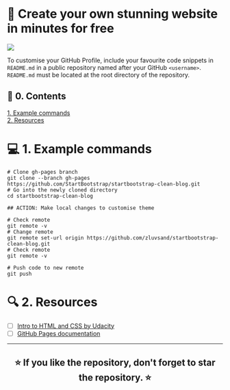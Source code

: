 # 🎨 Create your own stunning website in minutes for free
<a href="https://towardsdatascience.com/enrich-your-github-profile-with-these-tips-272fa1eafe05">
    <img src="https://img.shields.io/badge/READ ON MEDIUM-12100E?logo=medium&color=000&logoColor=white" />
</a>

To customise your GitHub Profile, include your favourite code snippets in `README.md` in a public repository named after your GitHub `<username>`. `README.md` must be located at the root directory of the repository. 


## 📜 0. Contents
[1. Example commands](#example-commands)<br>
[2. Resources](#resources)<br>

<a name="example-commands"></a>
# 💻  1. Example commands

```
# Clone gh-pages branch
git clone --branch gh-pages https://github.com/StartBootstrap/startbootstrap-clean-blog.git
# Go into the newly cloned directory
cd startbootstrap-clean-blog

## ACTION: Make local changes to customise theme

# Check remote
git remote -v
# Change remote
git remote set-url origin https://github.com/zluvsand/startbootstrap-clean-blog.git
# Check remote
git remote -v

# Push code to new remote
git push
```
<a name="resources"></a>
# 🔍 2. Resources
- [ ] [Intro to HTML and CSS by Udacity](https://www.udacity.com/course/intro-to-html-and-css--ud001)
- [ ] [GitHub Pages documentation](https://docs.github.com/en/pages)

---
<h2 align="center">⭐ If you like the repository, don't forget to star the repository. ⭐</h2> 